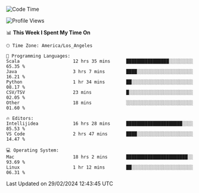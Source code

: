 <!--START_SECTION:waka-->
![Code Time](http://img.shields.io/badge/Code%20Time-840%20hrs%2039%20mins-blue)

![Profile Views](http://img.shields.io/badge/Profile%20Views-16-blue)

📊 **This Week I Spent My Time On** 

```text
🕑︎ Time Zone: America/Los_Angeles

💬 Programming Languages: 
Scala                    12 hrs 35 mins      ████████████████░░░░░░░░░   65.35 % 
Java                     3 hrs 7 mins        ████░░░░░░░░░░░░░░░░░░░░░   16.21 % 
Python                   1 hr 34 mins        ██░░░░░░░░░░░░░░░░░░░░░░░   08.17 % 
CSV/TSV                  23 mins             █░░░░░░░░░░░░░░░░░░░░░░░░   02.05 % 
Other                    18 mins             ░░░░░░░░░░░░░░░░░░░░░░░░░   01.60 % 

🔥 Editors: 
Intellijidea             16 hrs 28 mins      █████████████████████░░░░   85.53 % 
VS Code                  2 hrs 47 mins       ████░░░░░░░░░░░░░░░░░░░░░   14.47 % 

💻 Operating System: 
Mac                      18 hrs 2 mins       ███████████████████████░░   93.69 % 
Linux                    1 hr 12 mins        ██░░░░░░░░░░░░░░░░░░░░░░░   06.31 % 
```


 Last Updated on 29/02/2024 12:43:45 UTC
<!--END_SECTION:waka-->
